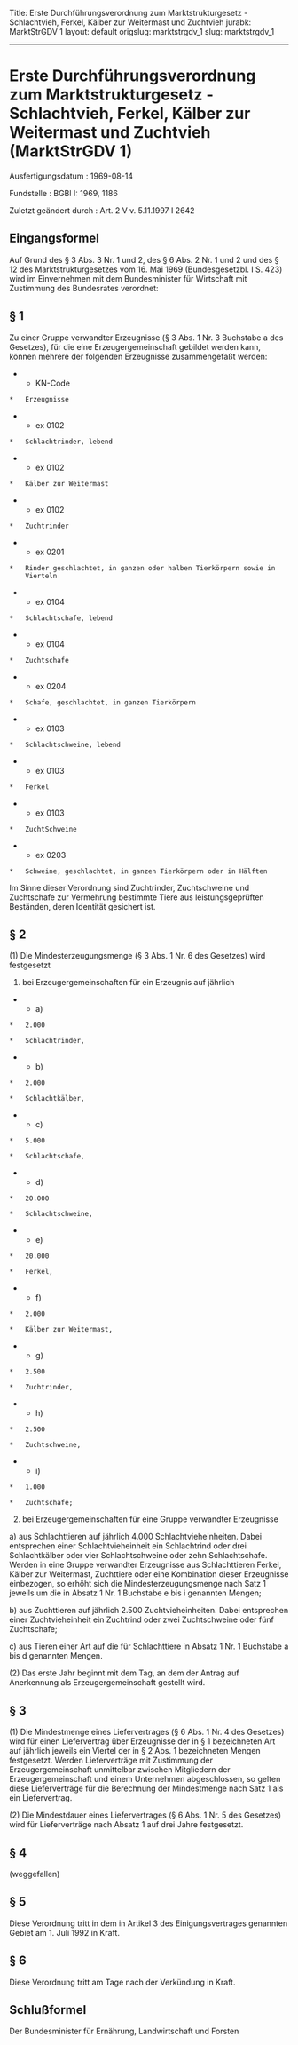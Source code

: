 Title: Erste Durchführungsverordnung zum Marktstrukturgesetz - Schlachtvieh, Ferkel,
  Kälber zur Weitermast und Zuchtvieh
jurabk: MarktStrGDV 1
layout: default
origslug: marktstrgdv_1
slug: marktstrgdv_1

---

# Erste Durchführungsverordnung zum Marktstrukturgesetz - Schlachtvieh, Ferkel, Kälber zur Weitermast und Zuchtvieh (MarktStrGDV 1)

Ausfertigungsdatum
:   1969-08-14

Fundstelle
:   BGBl I: 1969, 1186

Zuletzt geändert durch
:   Art. 2 V v. 5.11.1997 I 2642


## Eingangsformel

Auf Grund des § 3 Abs. 3 Nr. 1 und 2, des § 6 Abs. 2 Nr. 1 und 2 und
des § 12 des Marktstrukturgesetzes vom 16. Mai 1969 (Bundesgesetzbl. I
S. 423) wird im Einvernehmen mit dem Bundesminister für Wirtschaft mit
Zustimmung des Bundesrates verordnet:


## § 1

Zu einer Gruppe verwandter Erzeugnisse (§ 3 Abs. 1 Nr. 3 Buchstabe a
des Gesetzes), für die eine Erzeugergemeinschaft gebildet werden kann,
können mehrere der folgenden Erzeugnisse zusammengefaßt werden:

*    *   KN-Code

    *   Erzeugnisse


*    *   ex 0102

    *   Schlachtrinder, lebend


*    *   ex 0102

    *   Kälber zur Weitermast


*    *   ex 0102

    *   Zuchtrinder


*    *   ex 0201

    *   Rinder geschlachtet, in ganzen oder halben Tierkörpern sowie in
        Vierteln


*    *   ex 0104

    *   Schlachtschafe, lebend


*    *   ex 0104

    *   Zuchtschafe


*    *   ex 0204

    *   Schafe, geschlachtet, in ganzen Tierkörpern


*    *   ex 0103

    *   Schlachtschweine, lebend


*    *   ex 0103

    *   Ferkel


*    *   ex 0103

    *   ZuchtSchweine


*    *   ex 0203

    *   Schweine, geschlachtet, in ganzen Tierkörpern oder in Hälften



Im Sinne dieser Verordnung sind Zuchtrinder, Zuchtschweine und
Zuchtschafe zur Vermehrung bestimmte Tiere aus leistungsgeprüften
Beständen, deren Identität gesichert ist.


## § 2

(1) Die Mindesterzeugungsmenge (§ 3 Abs. 1 Nr. 6 des Gesetzes) wird
festgesetzt

1.  bei Erzeugergemeinschaften für ein Erzeugnis auf jährlich




*    *   a)

    *   2.000

    *   Schlachtrinder,


*    *   b)

    *   2.000

    *   Schlachtkälber,


*    *   c)

    *   5.000

    *   Schlachtschafe,


*    *   d)

    *   20.000

    *   Schlachtschweine,


*    *   e)

    *   20.000

    *   Ferkel,


*    *   f)

    *   2.000

    *   Kälber zur Weitermast,


*    *   g)

    *   2.500

    *   Zuchtrinder,


*    *   h)

    *   2.500

    *   Zuchtschweine,


*    *   i)

    *   1.000

    *   Zuchtschafe;




2.  bei Erzeugergemeinschaften für eine Gruppe verwandter Erzeugnisse


a)  aus Schlachttieren auf jährlich 4.000 Schlachtvieheinheiten. Dabei
    entsprechen einer Schlachtvieheinheit ein Schlachtrind oder drei
    Schlachtkälber oder vier Schlachtschweine oder zehn Schlachtschafe.
    Werden in eine Gruppe verwandter Erzeugnisse aus Schlachttieren
    Ferkel, Kälber zur Weitermast, Zuchttiere oder eine Kombination dieser
    Erzeugnisse einbezogen, so erhöht sich die Mindesterzeugungsmenge nach
    Satz 1 jeweils um die in Absatz 1 Nr. 1 Buchstabe e bis i genannten
    Mengen;


b)  aus Zuchttieren auf jährlich 2.500 Zuchtvieheinheiten. Dabei
    entsprechen einer Zuchtvieheinheit ein Zuchtrind oder zwei
    Zuchtschweine oder fünf Zuchtschafe;


c)  aus Tieren einer Art auf die für Schlachttiere in Absatz 1 Nr. 1
    Buchstabe a bis d genannten Mengen.




(2) Das erste Jahr beginnt mit dem Tag, an dem der Antrag auf
Anerkennung als Erzeugergemeinschaft gestellt wird.


## § 3

(1) Die Mindestmenge eines Liefervertrages (§ 6 Abs. 1 Nr. 4 des
Gesetzes) wird für einen Liefervertrag über Erzeugnisse der in § 1
bezeichneten Art auf jährlich jeweils ein Viertel der in § 2 Abs. 1
bezeichneten Mengen festgesetzt. Werden Lieferverträge mit Zustimmung
der Erzeugergemeinschaft unmittelbar zwischen Mitgliedern der
Erzeugergemeinschaft und einem Unternehmen abgeschlossen, so gelten
diese Lieferverträge für die Berechnung der Mindestmenge nach Satz 1
als ein Liefervertrag.

(2) Die Mindestdauer eines Liefervertrages (§ 6 Abs. 1 Nr. 5 des
Gesetzes) wird für Lieferverträge nach Absatz 1 auf drei Jahre
festgesetzt.


## § 4

(weggefallen)


## § 5

Diese Verordnung tritt in dem in Artikel 3 des Einigungsvertrages
genannten Gebiet am 1. Juli 1992 in Kraft.


## § 6

Diese Verordnung tritt am Tage nach der Verkündung in Kraft.


## Schlußformel

Der Bundesminister für Ernährung, Landwirtschaft und Forsten

